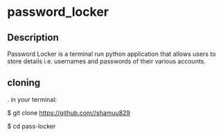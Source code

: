 # password_locker

## Description

Password Locker is a terminal run python application that allows users to store details i.e. usernames and passwords of their various accounts.

## cloning
. in your terminal:

$ git clone https://github.com//shamuu829

$ cd pass-locker